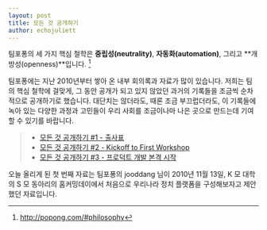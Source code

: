 ```yaml
---
layout: post
title: 모든 것 공개하기
author: echojuliett
---
```


팀포퐁의 세 가지 핵심 철학은
**중립성(neutrality)**,
**자동화(automation)**,
그리고 **개방성(openness)**입니다. [^1]

팀포퐁에는 지난 2010년부터 쌓아 온 내부 회의록과 자료가 많이 있습니다.
저희는 팀의 핵심 철학에 걸맞게, 그 동안 공개가 되고 있지 않았던 과거의 기록들을 조금씩 순차적으로 공개하기로 했습니다.
대단치는 않더라도, 때론 조금 부끄럽더라도, 이 기록들에 녹아 있는 다양한 과정과 고민들이 우리 사회를 조금이나마 나은 곳으로 만드는데 기여할 수 있기를 바랍니다.

> - [모든 것 공개하기 #1 - 출사표](/2016/08/01/open-everything-1/)
> - [모든 것 공개하기 #2 - Kickoff to First Workshop](/2016/08/02/open-everything-2/)
> - [모든 것 공개하기 #3 - 프로덕트 개발 본격 시작](/2016/08/06/open-everything-3/)

오늘 올리게 된 첫 번째 자료는
팀포퐁의 jooddang 님이
2010년 11월 13일, K 모 대학의 S 모 동아리의 홈커밍데이에서
처음으로 우리나라 정치 플랫폼을 구성해보자고 제안했던 자료입니다.

<script async class="speakerdeck-embed" data-id="9fe1f4e2f71149599b8ed606b61ae744" data-ratio="1.2994923857868" src="//speakerdeck.com/assets/embed.js"></script>


[^1]: <http://popong.com/#philosophy>
